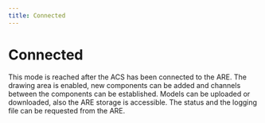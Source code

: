 ```yaml
---
title: Connected
---
```


# Connected

This mode is reached after the ACS has been connected to the ARE. The drawing area is enabled, new components can be added and channels between the components can be established. Models can be uploaded or downloaded, also the ARE storage is accessible. The status and the logging file can be requested from the ARE.